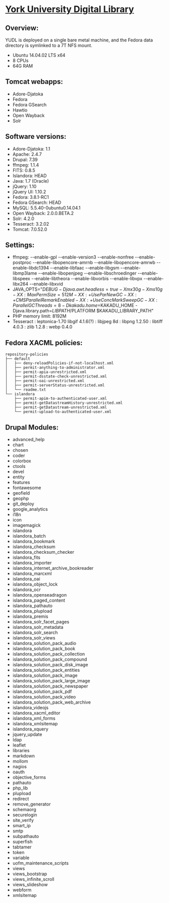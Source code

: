 # [York University Digital Library](https://digital.library.yorku.ca)

## Overview:

YUDL is deployed on a single bare metal machine, and the Fedora data directory is symlinked to a 7T NFS mount.

* Ubuntu 14.04.02 LTS x64
* 8 CPUs
* 64G RAM

## Tomcat webapps:

* Adore-Djatoka
* Fedora
* Fedora GSearch
* Hawtio
* Open Wayback
* Solr

## Software versions:

* Adore-Djatoka: 1.1
* Apache: 2.4.7 
* Drupal: 7.39
* ffmpeg: 1.1.4
* FITS: 0.8.5
* Islandora: HEAD
* Java: 1.7 (Oracle)
* jQuery: 1.10
* jQuery UI: 1.10.2
* Fedora: 3.8.1-RC1
* Fedora GSearch: HEAD
* MySQL: 5.5.40-0ubuntu0.14.04.1
* Open Wayback: 2.0.0.BETA.2
* Solr: 4.2.0
* Tesseract: 3.2.02
* Tomcat: 7.0.52.0

## Settings:

* ffmpeg: --enable-gpl --enable-version3 --enable-nonfree --enable-postproc --enable-libopencore-amrnb --enable-libopencore-amrwb --enable-libdc1394 --enable-libfaac --enable-libgsm --enable-libmp3lame --enable-libopenjpeg --enable-libschroedinger --enable-libspeex --enable-libtheora --enable-libvorbis --enable-libvpx --enable-libx264 --enable-libxvid
* JAVA_OPTS="$DEBUG -Djava.awt.headless=true -Xmx30g -Xms10g -XX:MaxPermSize=512M -XX:+UseParNewGC -XX:+CMSParallelRemarkEnabled -XX:+UseConcMarkSweepGC -XX:ParallelGCThreads=8 -Dkakadu.home=$KAKADU_HOME -Djava.library.path=$LIBPATH/$PLATFORM $KAKADU_LIBRARY_PATH"
* PHP memory limit: 8192M
* Tesseract : leptonica-1.70 libgif 4.1.6(?) : libjpeg 8d : libpng 1.2.50 : libtiff 4.0.3 : zlib 1.2.8 : webp 0.4.0

## Fedora XACML policies:

```
repository-policies
├── default
│   ├── deny-reloadPolicies-if-not-localhost.xml
│   ├── permit-anything-to-administrator.xml
│   ├── permit-apia-unrestricted.xml
│   ├── permit-dsstate-check-unrestricted.xml
│   ├── permit-oai-unrestricted.xml
│   ├── permit-serverStatus-unrestricted.xml
│   └── readme.txt
└── islandora
    ├── permit-apim-to-authenticated-user.xml
    ├── permit-getDatastreamHistory-unrestricted.xml
    ├── permit-getDatastream-unrestricted.xml
    └── permit-upload-to-authenticated-user.xml
```

## Drupal Modules:

* advanced_help
* chart
* chosen
* coder
* colorbox
* ctools
* devel
* entity
* features
* fontawesome
* geofield
* geophp
* git_deploy
* google_analytics
* i18n
* icon
* imagemagick
* islandora
* islandora_batch
* islandora_bookmark
* islandora_checksum
* islandora_checksum_checker
* islandora_fits
* islandora_importer
* islandora_internet_archive_bookreader
* islandora_marcxml
* islandora_oai
* islandora_object_lock
* islandora_ocr
* islandora_openseadragon
* islandora_paged_content
* islandora_pathauto
* islandora_plupload
* islandora_premis
* islandora_solr_facet_pages
* islandora_solr_metadata
* islandora_solr_search
* islandora_solr_views
* islandora_solution_pack_audio
* islandora_solution_pack_book
* islandora_solution_pack_collection
* islandora_solution_pack_compound
* islandora_solution_pack_disk_image
* islandora_solution_pack_entities
* islandora_solution_pack_image
* islandora_solution_pack_large_image
* islandora_solution_pack_newspaper
* islandora_solution_pack_pdf
* islandora_solution_pack_video
* islandora_solution_pack_web_archive
* islandora_videojs
* islandora_xacml_editor
* islandora_xml_forms
* islandora_xmlsitemap
* islandora_xquery
* jquery_update
* ldap
* leaflet
* libraries
* markdown
* mollom
* nagios
* oauth
* objective_forms
* pathauto
* php_lib
* plupload
* redirect
* remove_generator
* schemaorg
* securelogin
* site_verify
* smart_ip
* smtp
* subpathauto
* superfish
* tabtamer
* token
* variable
* uofm_maintenance_scripts
* views
* views_bootstrap
* views_infinite_scroll
* views_slideshow
* webform
* xmlsitemap
